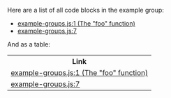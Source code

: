 Here are a list of all code blocks in the example group:

<!--eyecue-codemap-group:UuLzD7n96cD:{{ range . }}- {{ .MarkdownRangeLink }}{{ "\n" }}{{ end }}-->
- [example-groups.js:1 (The "foo" function)](example-groups.js#L2-L4)
- [example-groups.js:7](example-groups.js#L8-L10)
<!--end-eyecue-codemap-group-->

And as a table:

<table>
<tr><th>Link</th></tr>
<!--eyecue-codemap-group:UuLzD7n96cD:{{ range . }}<tr><td><a href="{{ .RangeHref }}">{{ .Title }}</a></td></tr>{{ "\n" }}{{ end }}-->
<tr><td><a href="example-groups.js#L2-L4">example-groups.js:1 (The "foo" function)</a></td></tr>
<tr><td><a href="example-groups.js#L8-L10">example-groups.js:7</a></td></tr>
<!--end-eyecue-codemap-group-->
</table>
